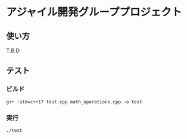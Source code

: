# アジャイル開発グループプロジェクト

## 使い方
T.B.D


## テスト

### ビルド

```
g++ -std=c++17 test.cpp math_operations.cpp -o test
```

### 実行

```
./test
```